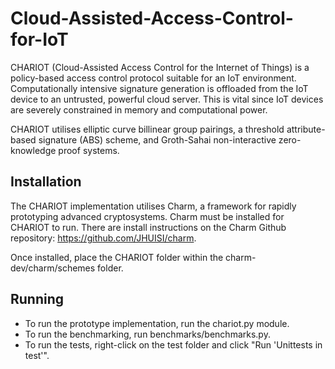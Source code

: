 # Cloud-Assisted-Access-Control-for-IoT

CHARIOT (Cloud-Assisted Access Control for the Internet of Things) is a policy-based access control protocol suitable for an IoT environment.
Computationally intensive signature generation is offloaded from the IoT device to an untrusted, powerful cloud server. This is vital since IoT devices are severely constrained in memory and computational power.

CHARIOT utilises elliptic curve billinear group pairings, a threshold attribute-based signature (ABS) scheme, and Groth-Sahai non-interactive zero-knowledge proof systems.


## Installation

The CHARIOT implementation utilises Charm, a framework for rapidly prototyping advanced cryptosystems. Charm must be installed for CHARIOT to run. There are install instructions on the Charm Github repository: https://github.com/JHUISI/charm.

Once installed, place the CHARIOT folder within the charm-dev/charm/schemes folder. 


## Running

- To run the prototype implementation, run the chariot.py module.
- To run the benchmarking, run benchmarks/benchmarks.py.
- To run the tests, right-click on the test folder and click "Run 'Unittests in test'". 
